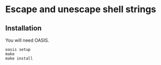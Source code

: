 # Escape and unescape shell strings

## Installation

You will need OASIS.

```
oasis setup
make
make install
```
